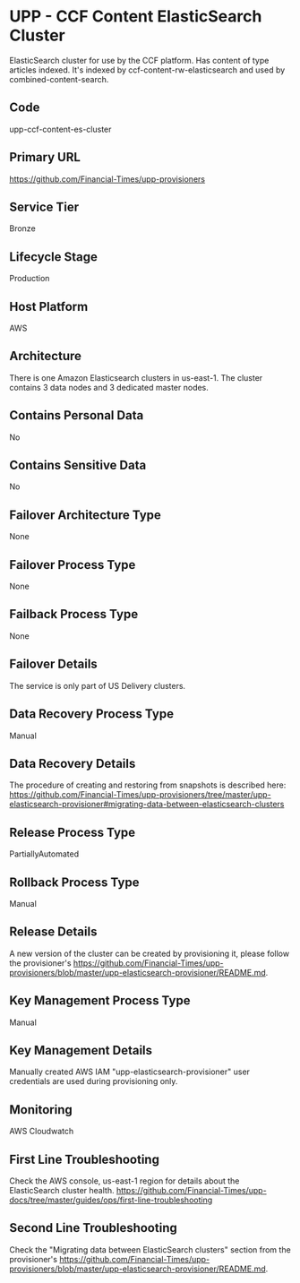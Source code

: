 <!--
    Written in the format prescribed by https://github.com/Financial-Times/runbook.md.
    Any future edits should abide by this format.
-->
# UPP - CCF Content ElasticSearch Cluster

ElasticSearch cluster for use by the CCF platform. Has content of type articles indexed. It's indexed by ccf-content-rw-elasticsearch and used by combined-content-search.

## Code

upp-ccf-content-es-cluster

## Primary URL

https://github.com/Financial-Times/upp-provisioners

## Service Tier

Bronze

## Lifecycle Stage

Production

## Host Platform

AWS

## Architecture

There is one Amazon Elasticsearch clusters in us-east-1. The cluster contains 3 data nodes and 3 dedicated master nodes.

## Contains Personal Data

No

## Contains Sensitive Data

No

<!-- Placeholder - remove HTML comment markers to activate
## Can Download Personal Data
Choose Yes or No

...or delete this placeholder if not applicable to this system
-->

<!-- Placeholder - remove HTML comment markers to activate
## Can Contact Individuals
Choose Yes or No

...or delete this placeholder if not applicable to this system
-->

## Failover Architecture Type

None

## Failover Process Type

None

## Failback Process Type

None

## Failover Details

The service is only part of US Delivery clusters.

## Data Recovery Process Type

Manual

## Data Recovery Details

The procedure of creating and restoring from snapshots is described here: <https://github.com/Financial-Times/upp-provisioners/tree/master/upp-elasticsearch-provisioner#migrating-data-between-elasticsearch-clusters>

## Release Process Type

PartiallyAutomated

## Rollback Process Type

Manual

## Release Details

A new version of the cluster can be created by provisioning it, please follow the provisioner's <https://github.com/Financial-Times/upp-provisioners/blob/master/upp-elasticsearch-provisioner/README.md>.

<!-- Placeholder - remove HTML comment markers to activate
## Heroku Pipeline Name
Enter descriptive text satisfying the following:
This is the name of the Heroku pipeline for this system. If you don't have a pipeline, this is the name of the app in Heroku. A pipeline is a group of Heroku apps that share the same codebase where each app in a pipeline represents the different stages in a continuous delivery workflow, i.e. staging, production.

...or delete this placeholder if not applicable to this system
-->

## Key Management Process Type

Manual

## Key Management Details

Manually created AWS IAM "upp-elasticsearch-provisioner" user credentials are used during provisioning only.

## Monitoring

AWS Cloudwatch

## First Line Troubleshooting

Check the AWS console, us-east-1 region for details about the ElasticSearch cluster health.
<https://github.com/Financial-Times/upp-docs/tree/master/guides/ops/first-line-troubleshooting>

## Second Line Troubleshooting

Check the "Migrating data between ElasticSearch clusters" section from the provisioner's <https://github.com/Financial-Times/upp-provisioners/blob/master/upp-elasticsearch-provisioner/README.md>.